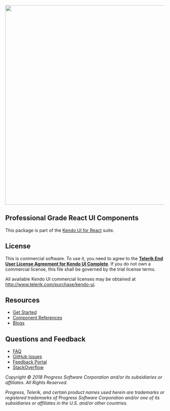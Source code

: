 <a href="https://www.telerik.com/kendo-react-ui/" target="_blank">
<img width="631" src="https://www.telerik.com/kendo-react-ui/npm-banner.svg">
</a>

## Professional Grade React UI Components

This package is part of the [Kendo UI for React](https://www.telerik.com/kendo-react-ui/) suite.

## License

This is commercial software. To use it, you need to agree to the [**Telerik End User License Agreement for Kendo UI Complete**](http://www.telerik.com/purchase/license-agreement/kendo-ui-complete). If you do not own a commercial license, this file shall be governed by the trial license terms.

All available Kendo UI commercial licenses may be obtained at http://www.telerik.com/purchase/kendo-ui.

## Resources

- [Get Started](https://www.telerik.com/kendo-react-ui/getting-started)
- [Component References](https://www.telerik.com/kendo-react-ui/components)
- [Blogs](http://www.telerik.com/blogs/kendo-ui)

## Questions and Feedback

- [FAQ](https://www.telerik.com/kendo-react-ui/components/faq/)
- [GitHub Issues](https://github.com/telerik/kendo-react/issues)
- [Feedback Portal](http://kendoui-feedback.telerik.com/forums/908425-kendo-ui-for-react-feedback)
- [StackOverflow](https://stackoverflow.com/questions/tagged/kendo-ui-react)

*Copyright © 2018 Progress Software Corporation and/or its subsidiaries or affiliates. All Rights Reserved.*

*Progress, Telerik, and certain product names used herein are trademarks or registered trademarks of Progress Software Corporation and/or one of its subsidiaries or affiliates in the U.S. and/or other countries.*
